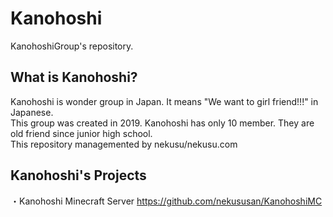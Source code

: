# Kanohoshi
KanohoshiGroup's repository.

## What is Kanohoshi?
Kanohoshi is wonder group in Japan. It means "We want to girl friend!!!" in Japanese.  
This group was created in 2019. Kanohoshi has only 10 member. They are old friend since junior high school.  
This repository managemented by nekusu/nekusu.com

## Kanohoshi's Projects
・Kanohoshi Minecraft Server
https://github.com/nekususan/KanohoshiMC
